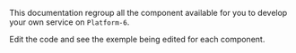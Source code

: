 This documentation regroup all the component available for you to develop your own service on `Platform-6`.

Edit the code and see the exemple being edited for each component.